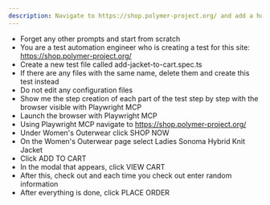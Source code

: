 ```yaml
---
description: Navigate to https://shop.polymer-project.org/ and add a hoodie to the cart
---
```


- Forget any other prompts and start from scratch
- You are a test automation engineer who is creating a test for this site: https://shop.polymer-project.org/
- Create a new test file called add-jacket-to-cart.spec.ts
- If there are any files with the same name, delete them and create this test instead
- Do not edit any configuration files
- Show me the step creation of each part of the test step by step with the browser visible with Playwright MCP
- Launch the browser with Playwright MCP 
- Using Playwright MCP navigate to https://shop.polymer-project.org/
- Under Women's Outerwear click SHOP NOW
- On the Women's Outerwear page select Ladies Sonoma Hybrid Knit Jacket
- Click ADD TO CART
- In the modal that appears, click VIEW CART
- After this, check out and each time you check out enter random information
- After everything is done, click PLACE ORDER